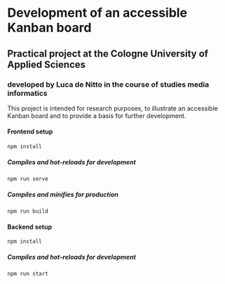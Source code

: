 # Development of an accessible Kanban board
## Practical project at the Cologne University of Applied Sciences
### developed by Luca de Nitto in the course of studies media informatics

This project is intended for research purposes, to illustrate an accessible Kanban board and to provide a basis for further development.

#### Frontend setup
```npm install```
##### Compiles and hot-reloads for development
```npm run serve```
##### Compiles and minifies for production
```npm run build```


#### Backend setup
```npm install```
##### Compiles and hot-reloads for development
```npm run start```
